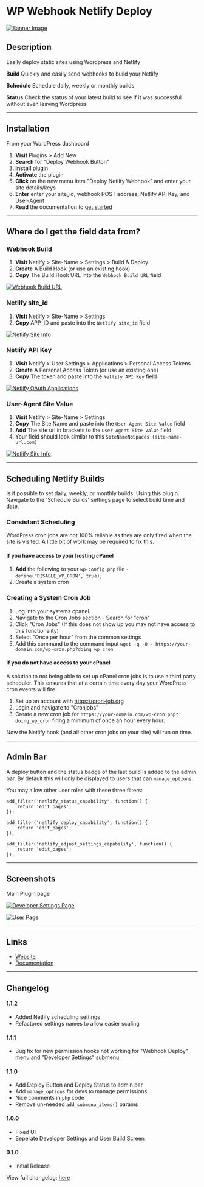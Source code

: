 # WP Webhook Netlify Deploy

[![Banner Image](https://github.com/lukethacoder/wp-netlify-webhook-deploy/blob/master/assets/banner-1544x500.jpg)](https://github.com/lukethacoder/wp-netlify-webhook-deploy)

## Description

Easily deploy static sites using Wordpress and Netlify

**Build** Quickly and easily send webhooks to build your Netlify

**Schedule** Schedule daily, weekly or monthly builds

**Status** Check the status of your latest build to see if it was successful without even leaving Wordpress

---

## Installation

From your WordPress dashboard

1. **Visit** Plugins > Add New
2. **Search** for "Deploy Webhook Button"
3. **Install** plugin
4. **Activate** the plugin
5. **Click** on the new menu item "Deploy Netlify Webhook" and enter your site details/keys
6. **Enter** enter your site_id, webhook POST address, Netlify API Key, and User-Agent
7. **Read** the documentation to [get started](https://github.com/lukethacoder/wp-netlify-webhook-deploy)

---

## Where do I get the field data from?

### Webhook Build

1. **Visit** Netlify > Site-Name > Settings > Build & Deploy
2. **Create** A Build Hook (or use an existing hook)
3. **Copy** The Build Hook URL into the `Webhook Build URL` field

[![Webhook Build URL](https://github.com/lukethacoder/wp-netlify-webhook-deploy/blob/master/assets/screenshot-2.png)](https://github.com/lukethacoder/wp-netlify-webhook-deploy)

### Netlify site_id

1. **Visit** Netlify > Site-Name > Settings
2. **Copy** APP_ID and paste into the `Netlify site_id` field

[![Netlify Site Info](https://github.com/lukethacoder/wp-netlify-webhook-deploy/blob/master/assets/screenshot-3.png)](https://github.com/lukethacoder/wp-netlify-webhook-deploy)

### Netlify API Key

1. **Visit** Netlify > User Settings > Applications > Personal Access Tokens
2. **Create** A Personal Access Token (or use an existing one)
3. **Copy** The token and paste into the `Netlify API Key` field

[![Netlify OAuth Applications](https://github.com/lukethacoder/wp-netlify-webhook-deploy/blob/master/assets/screenshot-1.png)](https://github.com/lukethacoder/wp-netlify-webhook-deploy)

### User-Agent Site Value

1. **Visit** Netlify > Site-Name > Settings
2. **Copy** The Site Name and paste into the `User-Agent Site Value` field
3. **Add** The site url in brackets to the `User-Agent Site Value` field
4. Your field should look similar to this `SiteNameNoSpaces (site-name-url.com)`

[![Netlify Site Info](https://github.com/lukethacoder/wp-netlify-webhook-deploy/blob/master/assets/screenshot-3.png)](https://github.com/lukethacoder/wp-netlify-webhook-deploy)

---

## Scheduling Netlify Builds

Is it possible to set daily, weekly, or monthly builds. Using this plugin. Navigate to the 'Schedule Builds' settings page to select build time and date.

### Consistant Scheduling

WordPress cron jobs are not 100% reliable as they are only fired when the site is visited. A little bit of work may be required to fix this.

#### If you have access to your hosting cPanel

1. **Add** the following to your `wp-config.php` file - `define('DISABLE_WP_CRON', true);`
2. Create a system cron

### Creating a System Cron Job

1. Log into your systems cpanel.
2. Navigate to the Cron Jobs section - Search for "cron"
3. Click "Cron Jobs" (If this does not show up you may not have access to this functionality)
4. Select "Once per hour" from the common settings
5. Add this command to the command input `wget -q -O - https://your-domain.com/wp-cron.php?doing_wp_cron`

#### If you do not have access to your cPanel

A solution to not being able to set up cPanel cron jobs is to use a third party scheduler. This ensures that at a certain time every day your WordPress cron events will fire.

1. Set up an account with https://cron-job.org
2. Login and navigate to "Cronjobs"
3. Create a new cron job for `https://your-domain.com/wp-cron.php?doing_wp_cron` firing a minimum of once an hour every hour.

Now the Netlify hook (and all other cron jobs on your site) will run on time.

---

## Admin Bar

A deploy button and the status badge of the last build is added to the admin bar. By default this will only be displayed to users that can `manage_options`.

You may allow other user roles with these three filters:

```
add_filter('netlify_status_capability', function() {
    return 'edit_pages';
});

add_filter('netlify_deploy_capability', function() {
    return 'edit_pages';
});

add_filter('netlify_adjust_settings_capability', function() {
    return 'edit_pages';
});
```

---

## Screenshots

Main Plugin page

[![Developer Settings Page](https://github.com/lukethacoder/wp-netlify-webhook-deploy/blob/master/assets/screenshot-1.png)](https://github.com/lukethacoder/wp-netlify-webhook-deploy)

[![User Page](https://github.com/lukethacoder/wp-netlify-webhook-deploy/blob/master/assets/screenshot-5.jpg)](https://github.com/lukethacoder/wp-netlify-webhook-deploy)

---

## Links

-   [Website](https://github.com/lukethacoder/wp-netlify-webhook-deploy)
-   [Documentation](https://github.com/lukethacoder/wp-netlify-webhook-deploy)

---

## Changelog

#### 1.1.2

-   Added Netlify scheduling settings
-   Refactored settings names to allow easier scaling

#### 1.1.1

-   Bug fix for new permission hooks not working for "Webhook Deploy" menu and "Developer Settings" submenu

#### 1.1.0

-   Add Deploy Button and Deploy Status to admin bar
-   Add `manage_options` for devs to manage permissions
-   Nice comments in `php` code
-   Remove un-needed `add_submenu_items()` params

#### 1.0.0

-   Fixed UI
-   Seperate Developer Settings and User Build Screen

#### 0.1.0

-   Initial Release

View full changelog: [here](https://github.com/lukethacoder/deploy-webhook-button)
